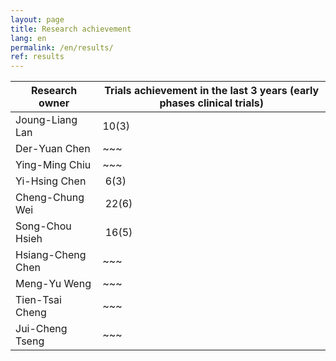 ```yaml
---
layout: page
title: Research achievement
lang: en
permalink: /en/results/
ref: results
---
```


Research owner | Trials achievement in the last 3 years (early phases clinical trials)
--- | ---
Joung-Liang Lan | 10(3)
Der-Yuan Chen | ~~~
Ying-Ming Chiu | ~~~
Yi-Hsing Chen |  6(3)
Cheng-Chung Wei |  22(6)
Song-Chou Hsieh |  16(5)
Hsiang-Cheng Chen | ~~~
Meng-Yu Weng | ~~~
Tien-Tsai Cheng | ~~~
Jui-Cheng Tseng | ~~~

